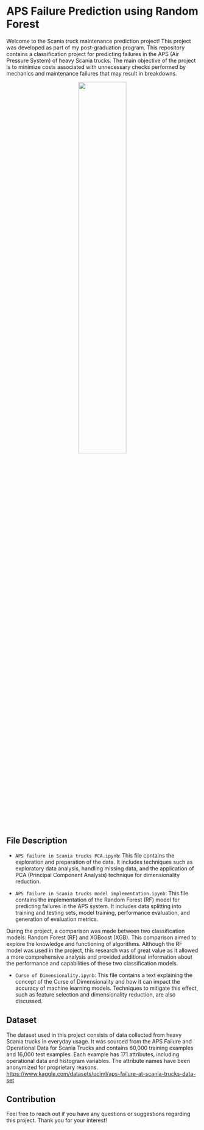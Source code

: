 # APS Failure Prediction using Random Forest

Welcome to the Scania truck maintenance prediction project! This project was developed as part of my post-graduation program. This repository contains a classification project for predicting failures in the APS (Air Pressure System) of heavy Scania trucks. The main objective of the project is to minimize costs associated with unnecessary checks performed by mechanics and maintenance failures that may result in breakdowns.

<p align="center">
  <img src="https://www.scania.com/content/www/group/en/home/products-and-services/trucks/_jcr_content/root/responsivegrid/responsivegrid_copy/responsivegrid/heroimage.coreimg.85.1920.jpeg/1585221957546.jpeg" width="50%">
</p>

## File Description

- `APS failure in Scania trucks PCA.ipynb`: This file contains the exploration and preparation of the data. It includes techniques such as exploratory data analysis, handling missing data, and the application of PCA (Principal Component Analysis) technique for dimensionality reduction.

- `APS failure in Scania trucks model implementation.ipynb`: This file contains the implementation of the Random Forest (RF) model for predicting failures in the APS system. It includes data splitting into training and testing sets, model training, performance evaluation, and generation of evaluation metrics. 

During the project, a comparison was made between two classification models: Random Forest (RF) and XGBoost (XGB). This comparison aimed to explore the knowledge and functioning of algorithms. Although the RF model was used in the project, this research was of great value as it allowed a more comprehensive analysis and provided additional information about the performance and capabilities of these two classification models.

- `Curse of Dimensionality.ipynb`: This file contains a text explaining the concept of the Curse of Dimensionality and how it can impact the accuracy of machine learning models. Techniques to mitigate this effect, such as feature selection and dimensionality reduction, are also discussed.

## Dataset

The dataset used in this project consists of data collected from heavy Scania trucks in everyday usage. It was sourced from the APS Failure and Operational Data for Scania Trucks and contains 60,000 training examples and 16,000 test examples. Each example has 171 attributes, including operational data and histogram variables. The attribute names have been anonymized for proprietary reasons. https://www.kaggle.com/datasets/uciml/aps-failure-at-scania-trucks-data-set

## Contribution

Feel free to reach out if you have any questions or suggestions regarding this project. Thank you for your interest!
